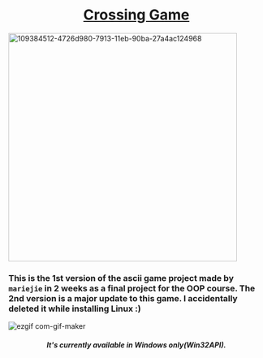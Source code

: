 # <div align="center"> [Crossing Game](https://www.youtube.com/watch?v=zDcCAftX_Ec&t=153s) </div>
<img width="450" alt="109384512-4726d980-7913-11eb-90ba-27a4ac124968" src="https://user-images.githubusercontent.com/83217673/155100614-9a9c4320-d788-401f-9d7c-180357908f84.png">

### This is the 1st version of the ascii game project made by `mariejie` in 2 weeks as a final project for the OOP course. The 2nd version is a major update to this game. I accidentally deleted it while installing Linux :)

![ezgif com-gif-maker](https://user-images.githubusercontent.com/83217673/153833368-d15e4e91-6fff-4b01-8452-52c0618815b2.gif)
#### <div align="center"> _It's currently available in Windows only(Win32API)._ </div>

